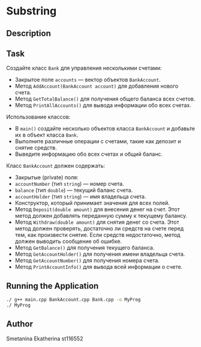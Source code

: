 # Substring

## Description

## Task
 Создайте класс `Bank` для управления несколькими счетами:
- Закрытое поле `accounts` — вектор объектов `BankAccount`.
- Метод `AddAccount(BankAccount account)` для добавления нового счета.
- Метод `GetTotalBalance()` для получения общего баланса всех счетов.
- Метод `PrintAllAccounts()` для вывода информации обо всех счетах.

Использование классов:
- В `main()` создайте несколько объектов класса `BankAccount` и добавьте их в объект класса `Bank`.
- Выполните различные операции с счетами, такие как депозит и снятие средств.
- Выведите информацию обо всех счетах и общий баланс.
  
Класс `BankAccount` должен содержать:
- Закрытые (private) поля:
- `accountNumber` (тип `string`) — номер счета.
- `balance` (тип `double`) — текущий баланс счета.
- `accountHolder` (тип `string`) — имя владельца счета.
- Конструктор, который принимает значения для всех полей.
- Метод `Deposit(double amount)` для внесения денег на счет. Этот метод должен добавлять переданную сумму к текущему балансу.
- Метод `Withdraw(double amount)` для снятия денег со счета. Этот метод должен проверять, достаточно ли средств на счете перед тем, как произвести снятие. Если средств недостаточно, метод должен выводить сообщение об ошибке.
- Метод `GetBalance()` для получения текущего баланса.
- Метод `GetAccountHolder()` для получения имени владельца счета.
- Метод `GetAccountNumber()` для получения номера счета.
- Метод `PrintAccountInfo()` для вывода всей информации о счете.


## Running the Application
```bash
./ g++ main.cpp BankAccount.cpp Bank.cpp -o MyProg
./ MyProg

```

## Author

Smetanina Ekatherina
st116552


